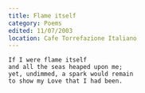 ```yaml
---
title: Flame itself
category: Poems
edited: 11/07/2003
location: Cafe Torrefazione Italiano
---
```


    If I were flame itself
    and all the seas heaped upon me;
    yet, undimmed, a spark would remain
    to show my Love that I had been.


